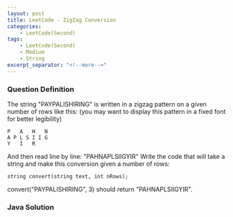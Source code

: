 ```yaml
---
layout: post
title: LeetCode - ZigZag Conversion
categories:
    - LeetCode(Second)
tags:
    - LeetCode(Second)
    - Medium
    - String
excerpt_separator: "<!--more-->"
---
```


### Question Definition
The string "PAYPALISHIRING" is written in a zigzag pattern on a given number of rows like this: (you may want to display this pattern in a fixed font for better legibility)
<!--more-->
```
P   A   H   N
A P L S I I G
Y   I   R
```
And then read line by line: "PAHNAPLSIIGYIR"
Write the code that will take a string and make this conversion given a number of rows:
```
string convert(string text, int nRows);
```
convert("PAYPALISHIRING", 3) should return "PAHNAPLSIIGYIR".
### Java Solution
```java
```
